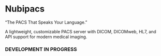 # Nubipacs
“The PACS That Speaks Your Language.”

A lightweight, customizable PACS server with DICOM, DICOMweb, HL7, and API support for modern medical imaging.

### DEVELOPMENT IN PROGRESS